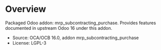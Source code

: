 # Overview

Packaged Odoo addon: mrp_subcontracting_purchase. Provides features documented in upstream Odoo 16 under this addon.

- Source: OCA/OCB 16.0, addon mrp_subcontracting_purchase
- License: LGPL-3

